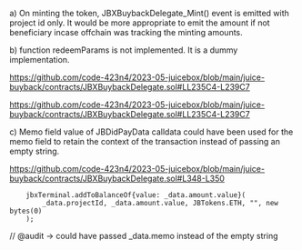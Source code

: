 a) On minting the token, JBXBuybackDelegate_Mint() event is emitted with project id only. It would be more appropriate to emit the amount if not beneficiary incase offchain was tracking the minting amounts.


b) function redeemParams is not implemented. It is a dummy implementation.

https://github.com/code-423n4/2023-05-juicebox/blob/main/juice-buyback/contracts/JBXBuybackDelegate.sol#LL235C4-L239C7

https://github.com/code-423n4/2023-05-juicebox/blob/main/juice-buyback/contracts/JBXBuybackDelegate.sol#LL235C4-L239C7

c) Memo field value of JBDidPayData calldata could have been used for the memo field to retain the context of the transaction instead of passing an empty string.

https://github.com/code-423n4/2023-05-juicebox/blob/main/juice-buyback/contracts/JBXBuybackDelegate.sol#L348-L350

        jbxTerminal.addToBalanceOf{value: _data.amount.value}(
            _data.projectId, _data.amount.value, JBTokens.ETH, "", new bytes(0)
        );

 // @audit -> could have passed _data.memo instead of the empty string